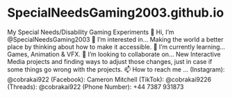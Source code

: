 # SpecialNeedsGaming2003.github.io
My Special Needs/Disability Gaming Experiments
👋 Hi, I’m @SpecialNeedsGaming2003
👀 I’m interested in... Making the world a better place by thinking about how to make it accessible.
🌱 I’m currently learning... Games, Animation & VFX.
💞️ I’m looking to collaborate on... New Interactive Media projects and finding ways to adjust those changes, just in case if some things go wrong with the projects.
📫 How to reach me ... (Instagram): @cobrakai922 (Facebook): Cameron Mitchell (TikTok): @cobrakai9226 (Threads): @cobrakai922 (Phone Number): +44 7387 931873
